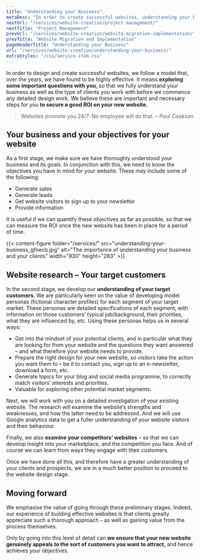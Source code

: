 ```yaml
---
title: "Understanding your Business"
metaDesc: "In order to create successful websites, understanding your business and your clients is vital before we commence any detailed design work."
nextUrl: "/services/website-creation/project-management/"
nextTitle: "Project Management"
prevUrl: "/services/website-creation/website-migration-implementation/"
prevTitle: "Website Migration and Implementation"
pageHeaderTitle: "Understanding your Business"
url: "/services/website-creation/understanding-your-business/"
extraStyles: "/css/service-item.css"
---
```


In order to design and create successful websites, we follow a model that, over the years, we have found to be highly effective. It means **exploring some important questions with you**, so that we fully understand your business as well as the type of clients you work with before we commence any detailed design work. We believe these are important and necessary steps for you **to secure a good ROI on your new website.**

> Websites promote you 24/7: No employee will do that. – _Paul Cookson_

## Your business and your objectives for your website

As a first stage, we make sure we have thoroughly understood your business and its goals. In conjunction with this, we need to know the objectives you have in mind for your website. These may include some of the following:

- Generate sales
- Generate leads
- Get website visitors to sign up to your newsletter
- Provide information

It is useful if we can quantify these objectives as far as possible, so that we can measure the ROI once the new website has been in place for a period of time.

{{< content-figure folder="/services/" src="understanding-your-business_gfnecb.jpg" alt="The importance of understanding your business and your clients" width="930" height="283" >}}

## Website research – Your target customers

In the second stage, we develop our **understanding of your target customers**. We are particularly keen on the value of developing model personas (fictional character profiles) for each segment of your target market. These personas are detailed specifications of each segment, with information on those customers’ typical job/background, their priorities, what they are influenced by, etc. Using these personas helps us in several ways:

- Get into the mindset of your potential clients, and in particular what they are looking for from your website and the questions they want answered – and what therefore your website needs to provide.
- Prepare the right design for your new website, so visitors take the action you want them to – be it to contact you, sign up to an e-newsletter, download a form, etc.
- Generate topics for your blog and social media programme, to correctly match visitors’ interests and priorities.
- Valuable for exploring other potential market segments.

Next, we will work with you on a detailed investigation of your existing website. The research will examine the website’s strengths and weaknesses, and how the latter need to be addressed. And we will use Google analytics data to get a fuller understanding of your website visitors and their behaviour.

Finally, we also **examine your competitors’ websites** – so that we can develop insight into your marketplace, and the competition you face. And of course we can learn from ways they engage with their customers.

Once we have done all this, and therefore have a greater understanding of your clients and prospects, we are in a much better position to proceed to the website design stage.

## Moving forward

We emphasise the value of going through these preliminary stages. Indeed, our experience of building effective websites is that clients greatly appreciate such a thorough approach – as well as gaining value from the process themselves.

Only by going into this level of detail can **we ensure that your new website genuinely appeals to the sort of customers you want to attract,** and hence achieves your objectives.
